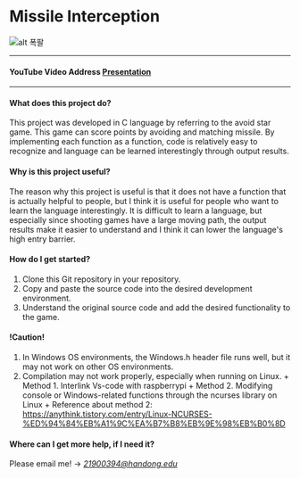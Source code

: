 # Missile Interception
![alt 폭팔](https://www.google.com/url?sa=i&url=https%3A%2F%2Fbrainstudy.info%2Fimages%2F%25ED%258F%25AD%25EB%25B0%259C-%25EC%25A7%25A4&psig=AOvVaw0ddInNwHFQz4RPwcGlMsdm&ust=1623654770875000&source=images&cd=vfe&ved=0CAIQjRxqFwoTCJiNr8SHlPECFQAAAAAdAAAAABAJ)

-----
#### YouTube Video Address <a href="https://youtu.be/iLeGwu1Ywfs" target="_blank">Presentation</a>
------

#### What does this project do?

   This project was developed in C language by referring to the avoid star game.
   This game can score points by avoiding and matching missile.
   By implementing each function as a function, code is relatively easy to recognize and language can be learned    interestingly through output results.
    
#### Why is this project useful?
    
   The reason why this project is useful is that it does not have a function that is actually helpful to people,    but I think it is useful for people who want to learn the language interestingly. 
   It is difficult to learn a language, but especially since shooting games have a large moving path, the output    results make it easier to understand and I think it can lower the language's high entry barrier.

#### How do I get started?

   1. Clone this Git repository in your repository.
   2. Copy and paste the source code into the desired development environment.
   3. Understand the original source code and add the desired functionality to the game.

#### **!Caution!**
    
   1. In Windows OS environments, the Windows.h header file runs well, but it may not work on other OS environments. 
   2. Compilation may not work properly, especially when running on Linux.
     +  Method 1. Interlink Vs-code with raspberrypi
     +  Method 2. Modifying console or Windows-related functions through the ncurses library on Linux
     +  Reference about method 2: 
        https://anythink.tistory.com/entry/Linux-NCURSES-%ED%94%84%EB%A1%9C%EA%B7%B8%EB%9E%98%EB%B0%8D

#### Where can I get more help, if I need it?
   Please email me! -> *21900394@handong.edu*
   

